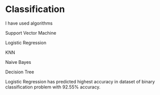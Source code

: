 # Classification

I have used algorithms 

Support Vector Machine

Logistic Regression

KNN

Naive Bayes

Decision Tree

Logistic Regression has predicted highest accuracy in dataset of binary classification problem with 92.55% accuracy.
